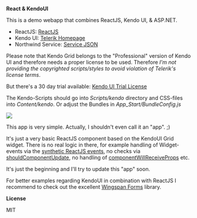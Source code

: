 **React & KendoUI**

This is a demo webapp that combines ReactJS, Kendo UI, & ASP.NET.

* ReactJS:  <a href="http://facebook.github.io/react/">ReactJS</a>
* Kendo UI: <a href="http://www.telerik.com/kendo-ui1" target="_blank">Telerik Homepage</a>
* Northwind Service: <a href="http://services.odata.org/Northwind/Northwind.svc/?$format=json" target="_blank">Service JSON</a>

Please note that Kendo Grid belongs to the "Professional" version of Kendo UI and therefore needs a proper license to be used.
Therefore *I'm not providing the copyrighted scripts/styles to avoid violation of Telerik's license terms*.

But there's a 30 day trial available: <a href="http://www.telerik.com/download/kendo-ui" target="_blank">Kendo UI Trial License</a>

The Kendo-Scripts should go into *Scripts/kendo* directory and CSS-files into *Content/kendo*.
Or adjust the Bundles in *App_Start/BundleConfig.js*

<img src="http://l77.imgup.net/reacteb92.png" />

This app is very simple. Actually, I shouldn't even call it an "app". ;) 

It's just a very basic ReactJS component based on the KendoUI Grid widget. There is no real logic in there, for example handling of Widget-events via
the <a href="http://facebook.github.io/react/docs/events.html" target="_blank">synthetic ReactJS events</a>, no checks via <a href="http://facebook.github.io/react/docs/component-specs.html#updating-shouldcomponentupdate" target="_blank">shouldComponentUpdate</a>, no handling of <a href="http://facebook.github.io/react/docs/component-specs.html#updating-componentwillreceiveprops">componentWillReceiveProps</a> etc.

It's just the beginning and I'll try to update this "app" soon.

For better examples regarding KendoUI in combination with ReactJS I recommend to check out the excellent <a href="https://github.com/wingspan/wingspan-forms" target="_blank">Wingspan Forms</a> library.

**License**

MIT
